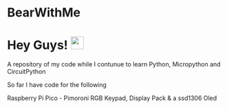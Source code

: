 # BearWithMe

# Hey Guys! <img src="https://raw.githubusercontent.com/MartinHeinz/MartinHeinz/master/wave.gif" width="30px">

A repository of my code while I contunue to learn Python, Micropython and CircuitPython

So far I have code for the following

Raspberry Pi Pico - Pimoroni RGB Keypad,  Display Pack & a ssd1306 Oled
